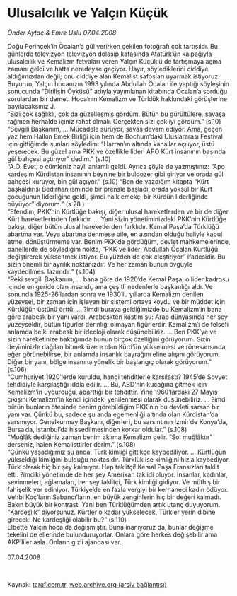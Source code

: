 # Ulusalcılık ve Yalçın Küçük

*Önder Aytaç & Emre Uslu 07.04.2008*

<div class="taraf_structure_2col_1zq">
<div class="margen_n">



 <p>Doğu Perinçek’in Öcalan’a gül verirken çekilen fotoğrafı çok tartışıldı. Bu günlerde televizyon televizyon dolaşıp kafasında Atatürk’ün kalpağıyla ulusalcılık ve Kemalizm fetvaları veren Yalçın Küçük’ü de tartışmaya açma zamanı geldi ve hatta neredeyse geçiyor. Hayır, söylediklerini ciddiye aldığımızdan değil; onu ciddiye alan Kemalist safoşları uyarmak istiyoruz. Buyurun, Yalçın hocanızın 1993 yılında Abdullah Öcalan ile yaptığı söyleşinin sonucunda “Dirilişin Öyküsü” adıyla yayımlanan kitabında Öcalan’a sorduğu sorulardan bir demet. Hoca’nın Kemalizm ve Türklük hakkındaki görüşlerine bayılacaksınız J.<br/>
“Sizi çok sağlıklı, çok da güzelleşmiş gördüm. Bütün bu gürültülere, savaşa rağmen herhalde içiniz rahat olmalı. Gerçekten sizi çok iyi gördüm.” (s.10) <br/>
“Sevgili Başkanım, ... Mücadele sürüyor, savaş devam ediyor. Ama, geçen yaz hem Halkın Emek Birliği için hem de Bochum’daki Uluslararası Festival için gittiğimde şunları söyledim: “Harran’ın altında kanallar açılıyor, üstü yeşerecek. Bu güzel ama PKK ve özellikle lideri APO Kürt insanının başında gül bahçesi açtırıyor” dedim.” (s.10) <br/>
“A.Ö. Evet, o cümleniz hayli anlamlı geldi. Ayrıca şöyle de yazmıştınız: “Apo kardeşim Kürdistan insanının beynine bir buldozer gibi giriyor ve orada gül bahçesi kuruyor, bin gül açıyor.” (s.10) “Ben de yazdığım kitapta “Kürt başkaldırısı Bedirhan isminde bir prensle başladı, orada yoksul bir Kürt çocuğunun liderliğine geldi, şimdi halk emekçi bir Kürdün liderliğinde büyüyor” diyorum.” (s.28 )<br/>
“Efendim, PKK’nin Kürtlüğe bakışı, diğer ulusal hareketlerden ve bir de diğer Kürt hareketlerinden farklıdır. ... Yani sizin yönetiminizdeki PKK’nin Kürtlüğe bakışı, diğer bütün ulusal hareketlerden farklıdır. Kemal Paşa’da Türklüğü abartma var. Veya abartma denmese bile, en azından olduğu haliyle kabul etme, dönüştürmeme var. Benim PKK’de gördüğüm, devlet mahkemelerinde, panellerde de söylediğim nokta, “PKK ve lideri Abdullah Öcalan Kürtlüğü değiştirerek yükseltmek istiyor. Bu yüzden de çok eleştiriyor” ifadesidir. Bu sizin önemli bir ayrılık noktanızdır. Ve her zaman bunun övgüyle kaydedilmesi lazımdır.” (s.104)<br/>
“Peki sevgili Başkanım, ... bana göre de 1920’de Kemal Paşa, o lider kadrosu içinde en geride olan insandı, ama çeşitli nedenlerle başkanlığı aldı. Ve sonunda 1925-26’lardan sonra ve 1930’lu yıllarda Kemalizm denilen yüzeysel, bir zaman için işleyen bir sistemi ortaya koydu ve bir müddet için Kürtlüğün üstünü örttü. ... ?imdi buraya geldiğimizde bu Kemalizm’in bana göre arabesk bir yanı vardı. Arabeskten kastım şu: Arap dünyasında her şey yüzeyseldir, bütün figürler derinliği olmayan figürlerdir. Kemalizm’i de felsefi anlamda belki arabesk bir ideoloji olarak düşünebiliriz. ... Ben PKK’ye ve sizin hareketinize baktığımda bunun birçok özelliğini görüyorum. Sizin deyiminizle dağılan bitmek üzere olan Kürd’ün yükselmesi ve rönesansında, eğer görünebilirse, bir anlamda insanlık bayrağını eline alışını görüyorum. Diğer bir yanı, bölge insanına yönelik bir başlangıç olarak görüyorum.” (s.106)<br/>
“Cumhuriyet 1920’lerde kuruldu, hangi tehditlerle karşılaştı? 1945’de Sovyet tehdidiyle karşılaştığı iddia edilir. ... Bu, ABD’nin kucağına gitmek için Kemalizm’in uydurduğu, abarttığı bir tehdittir. Yine 1960’lardaki 27 Mayıs çıkışını Kemalizm’in kendi içindeki yenilenmesi olarak düşünebiliriz. ... ?imdi bütün bunların ötesinde benim görebildiğim PKK’nin bu devleti sarsan bir yanı var. Çünkü bu, sadece şu anda egemenliği altında olan Kürdistan’da sarsmıyor. Genelkurmay Başkanı, diğerleri, bu sarsıntının İzmir’de Konya’da, Bursa’da, İstanbul’da hissedilmesinden korkar oldular.” (s.108) <br/>
“Muğlâk dediğiniz zaman benim aklıma Kemalizm gelir. “Sol muğlâktır” derseniz, halen Kemalisttirler derim.” (s.108)<br/>
“Çünkü yaşadığımız şu anda, Türk kimliği gittikçe kaybediliyor. ... Kürtlüğün yükseldiği kimliğini bulduğu noktasıdır. Türklük ise kimliğini hızla kaybediyor. Türk olarak hiç bir şey kalmıyor. Hep taklitçi! Kemal Paşa Fransızları taklit etti. ?imdiki yönetimde de her şey Amerikan taklidi oluyor. İnsanlar, kadınlar, sevinmeleri, ağlamaları, her şey taklitçi, Türk kimliği gidiyor. Ve müthiş bir fahişelik yer ediniyor. Türkiye’de en fazla vergiyi bir kerhaneci kadın ödüyor. Vehbi Koç’ların Sabancı’ların, en büyük zenginlerin hiç bir değeri kalmadı. Bakın büyük bir kontrast. Yani ben Türklüğümden artık utanç duyuyorum. “Kardeşlik” diyorsunuz. Kürtler o kadar yükselecek, Türkler yerin dibine girecek! Ne kardeşliği olabilir bu?” (s.110)<br/>
Elbette Yalçın hoca da değişmiştir. Buna inanıyoruz da, bunlar değişme tekelini de ellerinde bulunduruyorlar. Onlara göre herkes değişebilir ama AKP’liler asla. Onların gizli ajandası var.<br/>
<br/>
07.04.2008</p>

<br/>


<div id="taraf_not">
</div>

</div>


</div>

Kaynak: [taraf.com.tr](http://www.taraf.com.tr:80/makale/317.htm), [web.archive.org (arşiv bağlantısı)](http://web.archive.org/web/20090422061939/http://www.taraf.com.tr:80/makale/317.htm)
